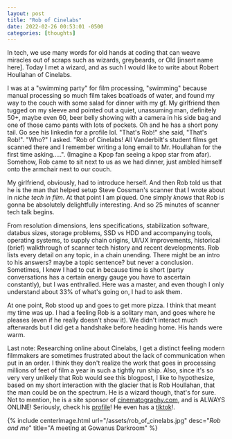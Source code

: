 ```yaml
---
layout: post
title: "Rob of Cinelabs"
date: 2022-02-26 00:53:01 -0500
categories: [thoughts]
---
```


In tech, we use many words for old hands at coding that can weave miracles out of scraps such as wizards, greybeards, or Old [insert name here]. Today I met a wizard, and as such I would like to write about Robert Houllahan of Cinelabs.

I was at a "swimming party" for film processing, "swimming" because manual processing so much film takes boatloads of water, and found my way to the couch with some salad for dinner with my gf. My girlfriend then tugged on my sleeve and pointed out a quiet, unassuming man, definitely 50+, maybe even 60, beer belly showing with a camera in his side bag and one of those camo pants with lots of pockets. Oh and he has a short pony tail. Go see his linkedin for a profile lol. "That's Rob!" she said, "That's Rob!". "Who?" I asked. "Rob of Cinelabs! All Vanderbilt's student films get scanned there and I remember writing a long email to Mr. Houllahan for the first time asking.....". (Imagine a Kpop fan seeing a kpop star from afar). Somehow, Rob came to sit next to us as we had dinner, just ambled himself onto the armchair next to our couch. 

My girlfriend, obviously, had to introduce herself. And then Rob told us that he is the man that helped setup Steve Cossman's scanner that I wrote about in _niche tech in film_. At that point I am piqued. One simply _knows_ that Rob is gonna be absolutely delightfully interesting. And so 25 minutes of scanner tech talk begins.

From resolution dimensions, lens specifications, stabilization software, databus sizes, storage problems, SSD vs HDD and accompanying tools, operating systems, to supply chain origins, UI/UX improvements, historical (brief) walkthrough of scanner tech history and recent developments. Rob lists every detail on any topic, in a chain unending. There might be an intro to his answers? maybe a topic sentence? but never a conclusion. Sometimes, I knew I had to cut in because time is short (party conversations has a certain energy gauge you have to ascertain constantly), but I was enthralled. Here was a master, and even though I only understand about 33% of what's going on, I had to ask them.

At one point, Rob stood up and goes to get more pizza. I think that meant my time was up. I had a feeling Rob is a solitary man, and goes where he pleases (even if he really doesn't show it). We didn't interact much afterwards but I did get a handshake before heading home. His hands were warm.

Last note: Researching online about Cinelabs, I get a distinct feeling modern filmmakers are sometimes frustrated about the lack of communication when put in an order. I think they don't realize the work that goes in processing millions of feet of film a year in such a tightly run ship. Also, since it's so very very unlikely that Rob would see this blogpost, I like to hypothesize, based on my short interaction with the glacier that is Rob Houllahan, that the man could be on the spectrum. He is a wizard though, that's for sure. Not to mention, he is a site sponsor of [cinematography.com](https://cinematography.com/), and is ALWAYS ONLINE! Seriously, check his [profile](https://cinematography.com/index.php?/profile/15580-robert-houllahan/)! He even has a [tiktok](https://www.tiktok.com/@roberthoullahan)!.

{% include centerImage.html url="/assets/rob_of_cinelabs.jpg" desc="<i>Rob and me</i>" title="A meeting at Gowanus Darkroom" %}